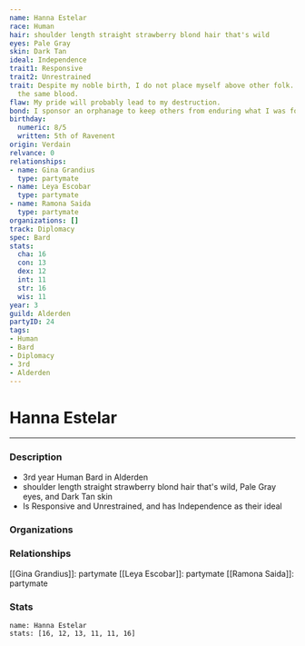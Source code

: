 ```yaml
---
name: Hanna Estelar
race: Human
hair: shoulder length straight strawberry blond hair that's wild
eyes: Pale Gray
skin: Dark Tan
ideal: Independence
trait1: Responsive
trait2: Unrestrained
trait: Despite my noble birth, I do not place myself above other folk. We all have
  the same blood.
flaw: My pride will probably lead to my destruction.
bond: I sponsor an orphanage to keep others from enduring what I was forced to endure.
birthday:
  numeric: 8/5
  written: 5th of Ravenent
origin: Verdain
relvance: 0
relationships:
- name: Gina Grandius
  type: partymate
- name: Leya Escobar
  type: partymate
- name: Ramona Saida
  type: partymate
organizations: []
track: Diplomacy
spec: Bard
stats:
  cha: 16
  con: 13
  dex: 12
  int: 11
  str: 16
  wis: 11
year: 3
guild: Alderden
partyID: 24
tags:
- Human
- Bard
- Diplomacy
- 3rd
- Alderden
---
```

# Hanna Estelar
---
### Description
- 3rd year Human Bard in Alderden
- shoulder length straight strawberry blond hair that's wild, Pale Gray eyes, and Dark Tan skin
- Is Responsive and Unrestrained, and has Independence as their ideal

### Organizations
### Relationships
[[Gina Grandius]]: partymate
[[Leya Escobar]]: partymate
[[Ramona Saida]]: partymate
### Stats
```statblock
name: Hanna Estelar
stats: [16, 12, 13, 11, 11, 16]
```